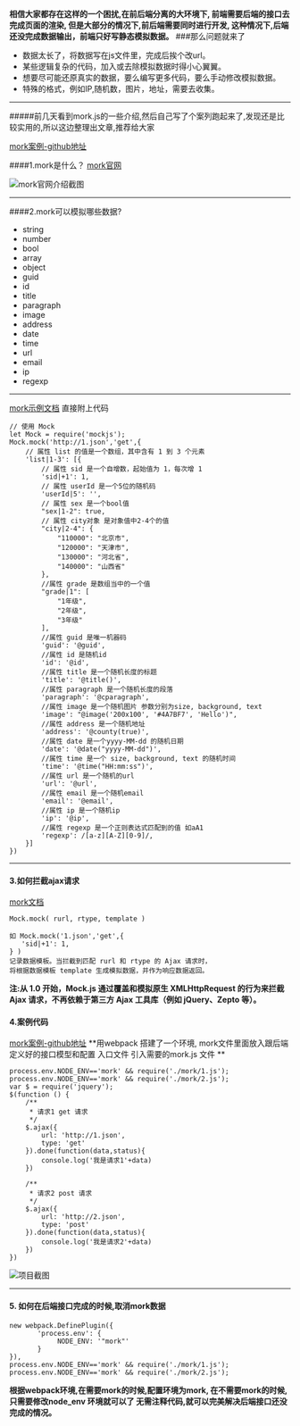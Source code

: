**相信大家都存在这样的一个困扰,在前后端分离的大环境下,
前端需要后端的接口去完成页面的渲染,
但是大部分的情况下,前后端需要同时进行开发,
这种情况下,后端还没完成数据输出，前端只好写静态模拟数据。**
###那么问题就来了
- 数据太长了，将数据写在js文件里，完成后挨个改url。
- 某些逻辑复杂的代码，加入或去除模拟数据时得小心翼翼。
- 想要尽可能还原真实的数据，要么编写更多代码，要么手动修改模拟数据。
- 特殊的格式，例如IP,随机数，图片，地址，需要去收集。
****
#####前几天看到mork.js的一些介绍,然后自己写了个案列跑起来了,发现还是比较实用的,所以这边整理出文章,推荐给大家

[mork案例-github地址](https://github.com/ToNiQian/morkjs)

####1.mork是什么？
[mork官网](http://mockjs.com/)

![mork官网介绍截图](http://upload-images.jianshu.io/upload_images/2701853-5f70765db4e93526.png?imageMogr2/auto-orient/strip%7CimageView2/2/w/1240)
****
####2.mork可以模拟哪些数据?
- string
- number
- bool
- array
- object
- guid
- id
- title
- paragraph
- image
- address
- date
- time
- url
- email
- ip
- regexp
***

[mork示例文档](http://mockjs.com/examples.html)
直接附上代码

```
// 使用 Mock
let Mock = require('mockjs');
Mock.mock('http://1.json','get',{
    // 属性 list 的值是一个数组，其中含有 1 到 3 个元素
    'list|1-3': [{
        // 属性 sid 是一个自增数，起始值为 1，每次增 1
        'sid|+1': 1,
        // 属性 userId 是一个5位的随机码
        'userId|5': '',
        // 属性 sex 是一个bool值
        "sex|1-2": true,
        // 属性 city对象 是对象值中2-4个的值
        "city|2-4": {
            "110000": "北京市",
            "120000": "天津市",
            "130000": "河北省",
            "140000": "山西省"
        },
        //属性 grade 是数组当中的一个值
        "grade|1": [
            "1年级",
            "2年级",
            "3年级"
        ],
        //属性 guid 是唯一机器码
        'guid': '@guid',
        //属性 id 是随机id
        'id': '@id',
        //属性 title 是一个随机长度的标题
        'title': '@title()',
        //属性 paragraph 是一个随机长度的段落
        'paragraph': '@cparagraph',
        //属性 image 是一个随机图片 参数分别为size, background, text
        'image': "@image('200x100', '#4A7BF7', 'Hello')",
        //属性 address 是一个随机地址
        'address': '@county(true)',
        //属性 date 是一个yyyy-MM-dd 的随机日期
        'date': '@date("yyyy-MM-dd")',
        //属性 time 是一个 size, background, text 的随机时间
        'time': '@time("HH:mm:ss")',
        //属性 url 是一个随机的url
        'url': '@url',
        //属性 email 是一个随机email
        'email': '@email',
        //属性 ip 是一个随机ip
        'ip': '@ip',
        //属性 regexp 是一个正则表达式匹配到的值 如aA1
        'regexp': /[a-z][A-Z][0-9]/,
    }]
})
```
***
#### 3.如何拦截ajax请求
[mork文档](https://github.com/nuysoft/Mock/wiki/Mock.mock())
```
Mock.mock( rurl, rtype, template )

如 Mock.mock('1.json','get',{
   'sid|+1': 1,
} )
记录数据模板。当拦截到匹配 rurl 和 rtype 的 Ajax 请求时，
将根据数据模板 template 生成模拟数据，并作为响应数据返回。
```
**注:从 1.0 开始，Mock.js 通过覆盖和模拟原生 XMLHttpRequest 的行为来拦截 Ajax 请求，不再依赖于第三方 Ajax 工具库（例如 jQuery、Zepto 等）。**

#### 4.案例代码
[mork案例-github地址](https://github.com/ToNiQian/morkjs)
**用webpack 搭建了一个环境,
mork文件里面放入跟后端定义好的接口模型和配置
入口文件 引入需要的mork.js 文件
**
```
process.env.NODE_ENV=='mork' && require('./mork/1.js');
process.env.NODE_ENV=='mork' && require('./mork/2.js');
var $ = require('jquery');
$(function () {
    /**
     * 请求1 get 请求
     */
    $.ajax({
        url: 'http://1.json',
        type: 'get'
    }).done(function(data,status){
        console.log('我是请求1'+data)
    })

    /**
     * 请求2 post 请求
     */
    $.ajax({
        url: 'http://2.json',
        type: 'post'
    }).done(function(data,status){
        console.log('我是请求2'+data)
    })
})
```
![项目截图](http://upload-images.jianshu.io/upload_images/2701853-07c4e390b25f095e.png?imageMogr2/auto-orient/strip%7CimageView2/2/w/1240)
 ***

#### 5. 如何在后端接口完成的时候,取消mork数据
```
new webpack.DefinePlugin({
       'process.env': {
            NODE_ENV: '"mork"'
       }
}),
process.env.NODE_ENV=='mork' && require('./mork/1.js');
process.env.NODE_ENV=='mork' && require('./mork/2.js');
```
**根据webpack环境,在需要mork的时候,配置环境为mork,
在不需要mork的时候,只需要修改node_env 环境就可以了
无需注释代码,就可以完美解决后端接口还没完成的情况。**